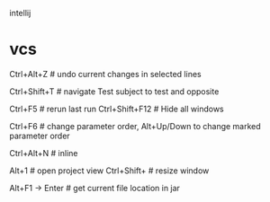 intellij

# vcs

Ctrl+Alt+Z # undo current changes in selected lines

Ctrl+Shift+T # navigate Test subject to test and opposite

Ctrl+F5 # rerun last run
Ctrl+Shift+F12 # Hide all windows

Ctrl+F6 # change parameter order, Alt+Up/Down to change marked parameter order

Ctrl+Alt+N # inline

Alt+1 # open project view
Ctrl+Shift+<arrow> # resize window

Alt+F1 -> Enter # get current file location in jar

